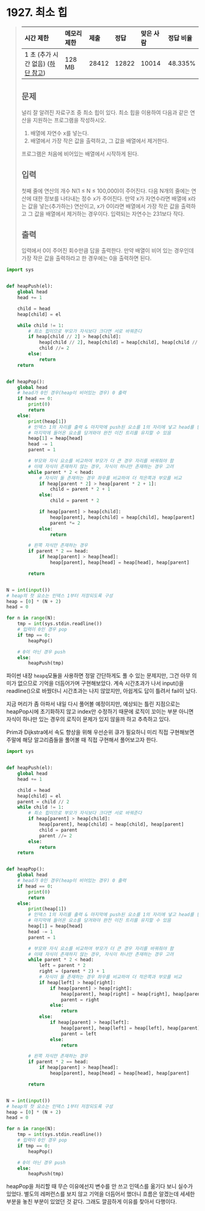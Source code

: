 # 1927. 최소 힙

> | 시간 제한                                                    | 메모리 제한 | 제출  | 정답  | 맞은 사람 | 정답 비율 |
> | :----------------------------------------------------------- | :---------- | :---- | :---- | :-------- | :-------- |
> | 1 초 (추가 시간 없음) ([하단 참고](https://www.acmicpc.net/problem/1927#)) | 128 MB      | 28412 | 12822 | 10014     | 48.335%   |
>
> ## 문제
>
> 널리 잘 알려진 자료구조 중 최소 힙이 있다. 최소 힙을 이용하여 다음과 같은 연산을 지원하는 프로그램을 작성하시오.
>
> 1. 배열에 자연수 x를 넣는다.
> 2. 배열에서 가장 작은 값을 출력하고, 그 값을 배열에서 제거한다.
>
> 프로그램은 처음에 비어있는 배열에서 시작하게 된다.
>
> ## 입력
>
> 첫째 줄에 연산의 개수 N(1 ≤ N ≤ 100,000)이 주어진다. 다음 N개의 줄에는 연산에 대한 정보를 나타내는 정수 x가 주어진다. 만약 x가 자연수라면 배열에 x라는 값을 넣는(추가하는) 연산이고, x가 0이라면 배열에서 가장 작은 값을 출력하고 그 값을 배열에서 제거하는 경우이다. 입력되는 자연수는 231보다 작다.
>
> ## 출력
>
> 입력에서 0이 주어진 회수만큼 답을 출력한다. 만약 배열이 비어 있는 경우인데 가장 작은 값을 출력하라고 한 경우에는 0을 출력하면 된다.

```python
import sys


def heapPush(el):
    global head
    head += 1

    child = head
    heap[child] = el

    while child != 1:
        # 최소 힙이므로 부모가 자식보다 크다면 서로 바꿔준다
        if heap[child // 2] > heap[child]:
            heap[child // 2], heap[child] = heap[child], heap[child // 2]
            child //= 2
        else:
            return
    return


def heapPop():
    global head
    # head가 0인 경우(heap이 비어있는 경우) 0 출력
    if head == 0:
        print(0)
        return
    else:
        print(heap[1])
        # 인덱스 1의 자리를 출력 & 마지막에 push된 요소를 1의 자리에 넣고 head를 한칸 당기기
        # 마지막에 들어온 요소를 당겨와야 완전 이진 트리를 유지할 수 있음
        heap[1] = heap[head]
        head -= 1
        parent = 1

        # 부모와 자식 요소를 비교하여 부모가 더 큰 경우 자리를 바꿔줘야 함
        # 이때 자식이 존재하지 않는 경우, 자식이 하나만 존재하는 경우 고려
        while parent * 2 < head:
            # 자식이 둘 존재하는 경우 좌우를 비교하여 더 작은쪽과 부모를 비교
            if heap[parent * 2] > heap[parent * 2 + 1]:
                child = parent * 2 + 1
            else:
                child = parent * 2

            if heap[parent] > heap[child]:
                heap[parent], heap[child] = heap[child], heap[parent]
                parent *= 2
            else:
                return

        # 왼쪽 자식만 존재하는 경우
        if parent * 2 == head:
            if heap[parent] > heap[head]:
                heap[parent], heap[head] = heap[head], heap[parent]

        return


N = int(input())
# heap의 첫 요소는 인덱스 1부터 저장되도록 구성
heap = [0] * (N + 2)
head = 0

for n in range(N):
    tmp = int(sys.stdin.readline())
    # 입력이 0인 경우 pop
    if tmp == 0:
        heapPop()

    # 0이 아닌 경우 push
    else:
        heapPush(tmp)
```

파이썬 내장 `heapq`모듈을 사용하면 정말 간단하게도 풀 수 있는 문제지만, 그건 아무 의미가 없으므로 기억을 더듬어가며 구현해보았다. 계속 시간초과가 나서 input()을 readline()으로 바꿨더니 시간초과는 나지 않았지만, 아쉽게도 답이 틀려서 fail이 났다.

지금 머리가 좀 아파서 내일 다시 풀어볼 예정이지만, 예상되는 틀린 지점으로는 heapPop시에 초기화하지 않고 index만 수정하기 때문에 로직이 꼬이는 부분 아니면 자식이 하나만 있는 경우의 로직이 문제가 있지 않을까 하고 추측하고 있다.

Prim과 Dijkstra에서 속도 향상을 위해 우선순위 큐가 필요하니 미리 직접 구현해보면 주말에 해당 알고리즘들을 풀어볼 때 직접 구현해서 풀어보고자 한다.





```python
import sys


def heapPush(el):
    global head
    head += 1

    child = head
    heap[child] = el
    parent = child // 2
    while child != 1:
        # 최소 힙이므로 부모가 자식보다 크다면 서로 바꿔준다
        if heap[parent] > heap[child]:
            heap[parent], heap[child] = heap[child], heap[parent]
            child = parent
            parent //= 2
        else:
            return
    return


def heapPop():
    global head
    # head가 0인 경우(heap이 비어있는 경우) 0 출력
    if head == 0:
        print(0)
        return
    else:
        print(heap[1])
        # 인덱스 1의 자리를 출력 & 마지막에 push된 요소를 1의 자리에 넣고 head를 한칸 당기기
        # 마지막에 들어온 요소를 당겨와야 완전 이진 트리를 유지할 수 있음
        heap[1] = heap[head]
        head -= 1
        parent = 1

        # 부모와 자식 요소를 비교하여 부모가 더 큰 경우 자리를 바꿔줘야 함
        # 이때 자식이 존재하지 않는 경우, 자식이 하나만 존재하는 경우 고려
        while parent * 2 < head:
            left = parent * 2
            right = (parent * 2) + 1
            # 자식이 둘 존재하는 경우 좌우를 비교하여 더 작은쪽과 부모를 비교
            if heap[left] > heap[right]:
                if heap[parent] > heap[right]:
                    heap[parent], heap[right] = heap[right], heap[parent]
                    parent = right
                else:
                    return
            else:
                if heap[parent] > heap[left]:
                    heap[parent], heap[left] = heap[left], heap[parent]
                    parent = left
                else:
                    return

        # 왼쪽 자식만 존재하는 경우
        if parent * 2 == head:
            if heap[parent] > heap[head]:
                heap[parent], heap[head] = heap[head], heap[parent]

        return


N = int(input())
# heap의 첫 요소는 인덱스 1부터 저장되도록 구성
heap = [0] * (N + 2)
head = 0

for n in range(N):
    tmp = int(sys.stdin.readline())
    # 입력이 0인 경우 pop
    if tmp == 0:
        heapPop()

    # 0이 아닌 경우 push
    else:
        heapPush(tmp)
```

heapPop을 처리할 때 무슨 이유에선지 변수를 안 쓰고 인덱스를 옮기다 보니 실수가 있었다. 별도의 레퍼런스를 보지 않고 기억을 더듬어서 했더니 흐름은 알겠는데 세세한 부분을 놓친 부분이 있었던 것 같다. 그래도 깔끔하게 이유를 찾아서 다행이다. 
